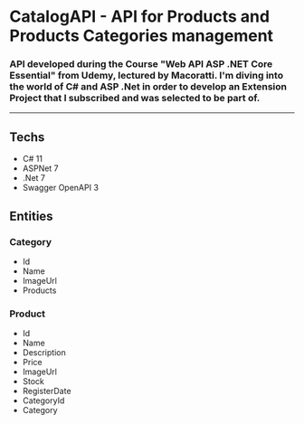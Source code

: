 # CatalogAPI - API for Products and Products Categories management

### API developed during the Course "Web API ASP .NET Core Essential" from Udemy, lectured by Macoratti. I'm diving into the world of C# and ASP .Net in order to develop an Extension Project that I subscribed and was selected to be part of.

---

## Techs

* C# 11
* ASPNet 7
* .Net 7
* Swagger OpenAPI 3

## Entities

### Category

* Id
* Name
* ImageUrl
* Products

### Product

* Id
* Name
* Description
* Price
* ImageUrl
* Stock
* RegisterDate
* CategoryId
* Category